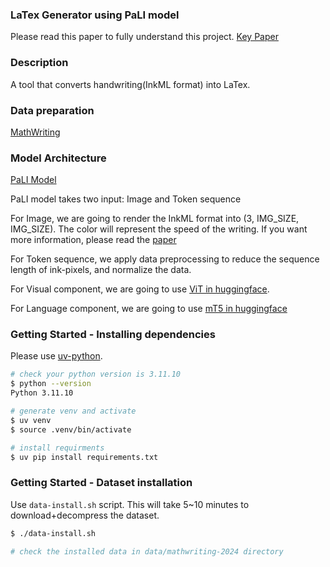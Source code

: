 ### LaTex Generator using PaLI model

Please read this paper to fully understand this project.
[Key Paper](https://arxiv.org/abs/2402.15307)

### Description
A tool that converts handwriting(InkML format) into LaTex.

### Data preparation
[MathWriting](https://arxiv.org/abs/2404.10690)

### Model Architecture
[PaLI Model](https://arxiv.org/abs/2209.06794)

PaLI model takes two input: Image and Token sequence

For Image, we are going to render the InkML format into (3, IMG_SIZE, IMG_SIZE). The color will represent the speed of the writing. If you want more information, please read the [paper](https://arxiv.org/abs/2402.15307)

For Token sequence, we apply data preprocessing to reduce the sequence length of ink-pixels, and normalize the data.

For Visual component, we are going to use [ViT in huggingface](https://huggingface.co/docs/transformers/en/model_doc/vit#transformers.ViTConfig).

For Language component, we are going to use [mT5 in huggingface](https://huggingface.co/docs/transformers/v4.47.1/en/model_doc/mt5#mt5)

### Getting Started - Installing dependencies
Please use [uv-python](https://github.com/astral-sh/uv).
```sh
# check your python version is 3.11.10
$ python --version
Python 3.11.10

# generate venv and activate
$ uv venv
$ source .venv/bin/activate

# install requirments
$ uv pip install requirements.txt

```
### Getting Started - Dataset installation
Use `data-install.sh` script. This will take 5~10 minutes to download+decompress the dataset.
```sh
$ ./data-install.sh

# check the installed data in data/mathwriting-2024 directory
```


